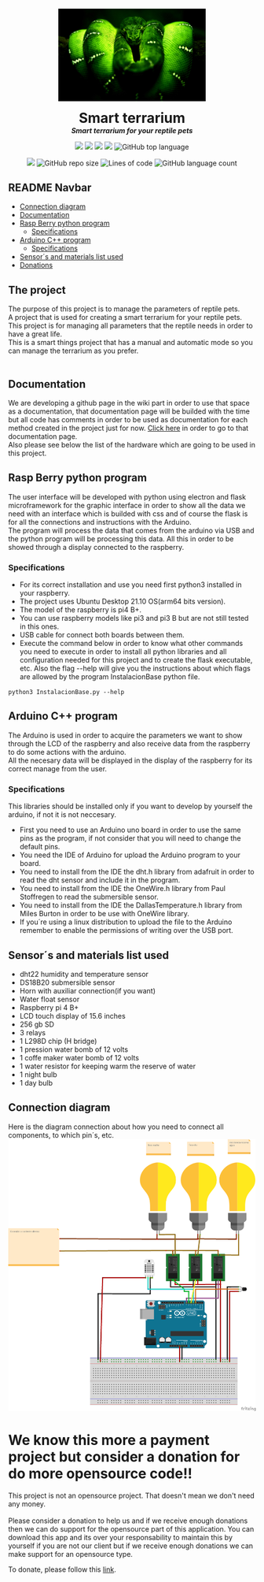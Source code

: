 <p align="center">
  <img width="300" src="https://github.com/dmtzs/ProyectoRaspArduino/blob/master/resources/Imgs/BoaEsmeraldaAppOriginal.png" alt="logo">
  <h1 align="center" style="margin: 0 auto 0 auto;">Smart terrarium</h1>
  <h5 align="center" style="margin: 0 auto 0 auto;">Smart terrarium for your reptile pets</h5>
</p>

<p align="center">
  <img src="https://img.shields.io/github/last-commit/dmtzs/SmartTerrariumR">
  <img src="https://img.shields.io/github/contributors/dmtzs/SmartTerrariumR">
  <img src="https://img.shields.io/github/issues/dmtzs/SmartTerrariumR?label=issues">
  <img src="https://img.shields.io/github/stars/dmtzs/SmartTerrariumR">
  <img alt="GitHub top language" src="https://img.shields.io/github/languages/top/dmtzs/SmartTerrariumR">
</p>

<p align="center">
  <img src="https://img.shields.io/github/languages/code-size/dmtzs/SmartTerrariumR">
  <img alt="GitHub repo size" src="https://img.shields.io/github/repo-size/dmtzs/SmartTerrariumR">
  <img alt="Lines of code" src="https://img.shields.io/tokei/lines/github/dmtzs/SmartTerrariumR?label=total%20lines%20in%20repo">
  <img alt="GitHub language count" src="https://img.shields.io/github/languages/count/dmtzs/SmartTerrariumR">
</p>

## README Navbar
- [Connection diagram](#connection-diagram)
- [Documentation](#Documentation)
- [Rasp Berry python program](#Rasp-Berry-python-program)
  - [Specifications](#Specifications)
- [Arduino C++ program](#arduino-c-program)
  - [Specifications](#Specifications-1)
- [Sensor´s and materials list used](#sensors-and-materials-list-used)
- [Donations](#We-know-this-more-a-payment-project-but-consider-a-donation-for-do-more-opensource-code)

## The project
The purpose of this project is to manage the parameters of reptile pets.
<br>
A project that is used for creating a smart terrarium for your reptile pets. This project is for managing all parameters that the reptile needs in order to have a great life.
<br>
This is a smart things project that has a manual and automatic mode so you can manage the terrarium as you prefer.
<br><br>

## Documentation
We are developing a github page in the wiki part in order to use that space as a documentation, that documentation page will be builded with the time but all code has comments in order to be used as documentation for each method created in the project just for now. [Click here](https://github.com/dmtzs/ProyectoRaspArduino/wiki) in order to go to that documentation page.
<br>
Also please see below the list of the hardware which are going to be used in this project.

## Rasp Berry python program
The user interface will be developed with python using electron and flask microframework for the graphic interface in order to show all the data we need with an interface which is builded with css and of course the flask is for all the connections and instructions with the Arduino.
<br>
The program will process the data that comes from the arduino via USB and the python program will be processing this data.
All this in order to be showed through a display connected to the raspberry.
<br>

### Specifications
* For its correct installation and use you need first python3 installed in your raspberry.
* The project uses Ubuntu Desktop 21.10 OS(arm64 bits version).
* The model of the raspberry is pi4 B+.
* You can use raspberry models like pi3 and pi3 B but are not still tested in this ones.
* USB cable for connect both boards between them.
* Execute the command below in order to know what other commands you need to execute in order to install all python libraries and all configuration needed for this project and to create the flask executable, etc. Also the flag --help will give you the instructions about which flags are allowed by the program InstalacionBase python file.
```
python3 InstalacionBase.py --help
```

## Arduino C++ program
The Arduino is used in order to acquire the parameters we want to show through the LCD of the raspberry and also receive data from the raspberry to do some actions with the arduino.
<br>
All the necesary data will be displayed in the display of the raspberry for its correct manage from the user.

### Specifications
This libraries should be installed only if you want to develop by yourself the arduino, if not it is not neccesary.
* First you need to use an Arduino uno board in order to use the same pins as the program, if not consider that you will need to change the default pins.
* You need the IDE of Arduino for upload the Arduino program to your board.
* You need to install from the IDE the dht.h library from adafruit in order to read the dht sensor and include it in the program.
* You need to install from the IDE the OneWire.h library from Paul Stoffregen to read the submersible sensor.
* You need to install from the IDE the DallasTemperature.h library from Miles Burton in order to be use with OneWire library.
* If you´re using a linux distribution to upload the file to the Arduino remember to enable the permissions of writing over the USB port.

## Sensor´s and materials list used
* dht22 humidity and temperature sensor
* DS18B20 submersible sensor
* Horn with auxiliar connection(if you want)
* Water float sensor
* Raspberry pi 4 B+
* LCD touch display of 15.6 inches
* 256 gb SD
* 3 relays
* 1 L298D chip (H bridge)
* 1 pression water bomb of 12 volts
* 1 coffe maker water bomb of 12 volts
* 1 water resistor for keeping warm the reserve of water
* 1 night bulb
* 1 day bulb

## Connection diagram
Here is the diagram connection about how you need to connect all components, to which pin´s, etc.
![](resources/Imgs/Diagrama.png)

# We know this more a payment project but consider a donation for do more opensource code!!
This project is not an opensource project. That doesn't mean we don't need any money.
<br><br>
Please consider a donation to help us and if we receive enough donations then we can do support for the opensource part of this application.
You can download this app and its over your responsability to maintain this by yourself if you are not our client but if we receive enough donations we can make support for an opensource type.

To donate, please follow this [link](https://ceneka.net/dmtzs).
